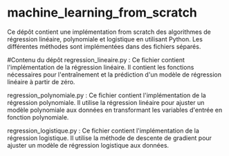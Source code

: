 # machine_learning_from_scratch
Ce dépôt contient une implémentation from scratch des algorithmes de régression linéaire, polynomiale et logistique en utilisant Python. Les différentes méthodes sont implémentées dans des fichiers séparés.

#Contenu du dépôt
regression_lineaire.py : Ce fichier contient l'implémentation de la régression linéaire. Il contient les fonctions nécessaires pour l'entraînement et la prédiction d'un modèle de régression linéaire à partir de zéro.

regression_polynomiale.py : Ce fichier contient l'implémentation de la régression polynomiale. Il utilise la régression linéaire pour ajuster un modèle polynomiale aux données en transformant les variables d'entrée en fonction polynomiale.

regression_logistique.py : Ce fichier contient l'implémentation de la régression logistique. Il utilise la méthode de descente de gradient pour ajuster un modèle de régression logistique aux données.
